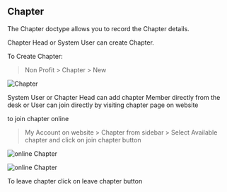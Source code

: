 ## Chapter

The Chapter doctype allows you to record the Chapter details.

Chapter Head or System User can create Chapter.

To Create Chapter:

> Non Profit > Chapter > New

![Chapter](https://docs.erpnext.com/files/chapter.png)

System User or Chapter Head can add chapter Member directly from the desk or User can join directly by visiting chapter page on website

to join chapter online

> My Account on website > Chapter from sidebar > Select Available chapter and click on join chapter button

![online Chapter](https://docs.erpnext.com/files/online_chapter.png)

![online Chapter](https://docs.erpnext.com/files/online_chapter_join.png)

To leave chapter click on leave chapter button